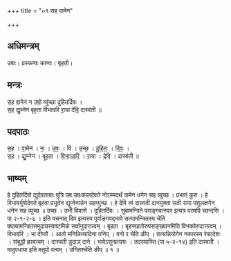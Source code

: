+++
title = "०१ सह वामेन"

+++
## अधिमन्त्रम्
उषाः। प्रस्कण्वः काण्वः। बृहती।

## मन्त्रः
स॒ह वा॒मेन॑ न उषो॒ व्यु॑च्छा दुहितर्दिवः ।  
स॒ह द्यु॒म्नेन॑ बृह॒ता वि॑भावरि रा॒या दे॑वि॒ दास्व॑ती ॥

## पदपाठः
स॒ह । वा॒मेन॑ । नः॒ । उ॒षः॒ । वि । उ॒च्छ॒ । दु॒हि॒तः॒ । दि॒वः॒ ।  
स॒ह । द्यु॒म्नेन॑ । बृ॒ह॒ता । वि॒भा॒ऽव॒रि॒ । रा॒या । दे॒वि॒ । दास्व॑ती ॥

## भाष्यम्
हे दुहितर्दिवो द्युदेवतायाः पुत्रि उष उषःकालदेवते नोऽस्मदर्थं वामेन धनेन सह व्युच्छ । प्रभातं कुरु । हे विभावर्युषोदेवते बृहता प्रभूतेन द्युम्नेनान्नेन सहव्युच्छ । हे देवि त्वं दास्वती दानयुक्ता सती राया पशुलक्षणेन धनेन सह व्युच्छ ॥ उच्छ । उभी विवासे । दुहितर्दिवः । सुबामन्त्रिते पराङ्गवत्स्वर इत्यत्र परमपि च्छन्दसि । पा २-१-२-६ । इति वचनात् दिव इत्यस्य पूर्वाङ्गवद्भावे सत्यामन्त्रितस्य चेति षष्ठ्यामन्त्रितसमुदायस्याष्टमिकं सर्वानुदात्तत्वम् । बृहता । बृहन्महतोरुपसङ्ख्यानमिति विभक्तेरुदात्तत्वम् । विभावरि । भा दीप्तौ । आतो मनिन्नित्यादिना वनिप् । वनो र चेति ङीप् । तत्सन्नियोगेन नकारस्य रेफादेशः । संबुद्धौ ह्रस्वत्वम् । दास्वती डुदाञ् दाने । भावेऽसुन्प्रत्ययः । तदस्यास्ति (पा ५-२-१४) इति दास्वती । मादुपधाया इति मतुपो वत्वम् । उगितश्चेति ङीप् ॥ १ ॥